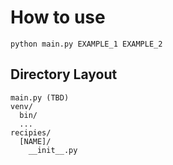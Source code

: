# How to use

```
python main.py EXAMPLE_1 EXAMPLE_2
```

## Directory Layout

```
main.py (TBD)
venv/
  bin/
  ...
recipies/
  [NAME]/
    __init__.py
```
